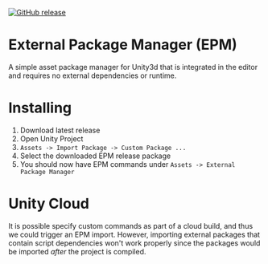 [![GitHub release](https://img.shields.io/github/release/TimeWalkOrg/external-package-manager.svg)]()
# External Package Manager (EPM)
A simple asset package manager for Unity3d that is integrated in the editor and requires no external dependencies or runtime.

# Installing
1. Download latest release
1. Open Unity Project
1. `Assets -> Import Package -> Custom Package ...`
1. Select the downloaded EPM release package
1. You should now have EPM commands under `Assets -> External Package Manager`

# Unity Cloud

It is possible specify custom commands as part of a cloud build, and thus we could trigger an EPM import. However, importing external packages that contain script dependencies won't work properly since the packages would be imported *after* the project is compiled.
